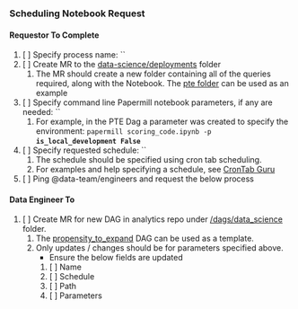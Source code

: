 ### Scheduling Notebook Request

#### Requestor To Complete

1. [ ] Specify process name: ``
2. [ ] Create MR to the [data-science/deployments](https://gitlab.com/gitlab-data/data-science/-/tree/main/deployments) folder
   1. The MR should create a new folder containing all of the queries required, along with the Notebook. The [pte folder](https://gitlab.com/gitlab-data/data-science/-/tree/main/deployments/pte) can be used as an example
3. [ ] Specify command line Papermill notebook parameters, if any are needed: ``
   1. For example, in the PTE Dag a parameter was created to specify the environment: `papermill scoring_code.ipynb -p `**`is_local_development False`** 
4. [ ] Specify requested schedule: `` 
   1. The schedule should be specified using cron tab scheduling. 
   2. For examples and help specifying a schedule, see [CronTab Guru](https://crontab.guru/#*_*_*/1__) 
5. [ ] Ping @data-team/engineers and request the below process


#### Data Engineer To

1. [ ] Create MR for new DAG in analytics repo under [/dags/data_science](https://gitlab.com/gitlab-data/analytics/-/blob/master/dags/data_science) folder.
   1. The [propensity_to_expand](https://gitlab.com/gitlab-data/analytics/-/blob/master/dags/data_science/propensity_to_expand.py) DAG can be used as a template. 
   2. Only updates / changes should be for parameters specified above. 
      - Ensure the below fields are updated 
      1. [ ] Name
      2. [ ] Schedule 
      3. [ ] Path 
      4. [ ] Parameters 
